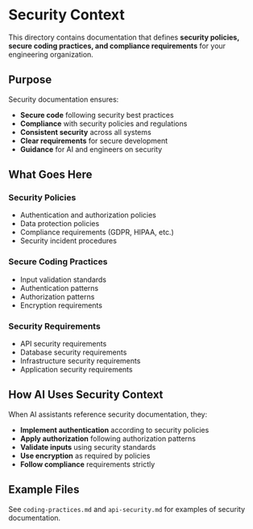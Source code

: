 # Security Context

This directory contains documentation that defines **security policies, secure coding practices, and compliance requirements** for your engineering organization.

## Purpose

Security documentation ensures:

- **Secure code** following security best practices
- **Compliance** with security policies and regulations
- **Consistent security** across all systems
- **Clear requirements** for secure development
- **Guidance** for AI and engineers on security

## What Goes Here

### Security Policies
- Authentication and authorization policies
- Data protection policies
- Compliance requirements (GDPR, HIPAA, etc.)
- Security incident procedures

### Secure Coding Practices
- Input validation standards
- Authentication patterns
- Authorization patterns
- Encryption requirements

### Security Requirements
- API security requirements
- Database security requirements
- Infrastructure security requirements
- Application security requirements

## How AI Uses Security Context

When AI assistants reference security documentation, they:

- **Implement authentication** according to security policies
- **Apply authorization** following authorization patterns
- **Validate inputs** using security standards
- **Use encryption** as required by policies
- **Follow compliance** requirements strictly

## Example Files

See `coding-practices.md` and `api-security.md` for examples of security documentation.

